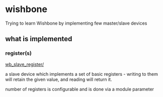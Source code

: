 # wishbone
Trying to learn Wishbone by implementing few master/slave devices

## what is implemented

### register(s)

[wb_slave_register/](wb_slave_register/)

a slave device which implements a set of basic registers - writing to them will retain the given value, and reading will return it.

number of registers is configurable and is done via a module parameter

